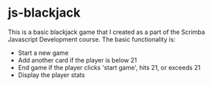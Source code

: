 # js-blackjack

This is a basic blackjack game that I created as a part of the Scrimba Javascript Development course. 
The basic functionality is: 
 * Start a new game
 * Add another card if the player is below 21 
 * End game if the player clicks 'start game', hits 21, or exceeds 21
 * Display the player stats 
